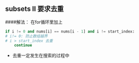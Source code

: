 ## subsets II 要求去重

####解法：
在for循环里加上

```py
if i != 0 and nums[i] == nums[i - 1] and i != start_index: 
# i!= 0: 防止数组越界
# i > start_index 去重
    continue

```

- 去重一定发生在搜索的过程中

